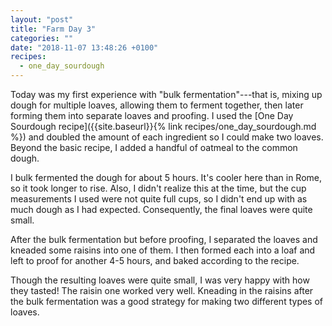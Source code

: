 ```yaml
---
layout: "post"
title: "Farm Day 3"
categories: ""
date: "2018-11-07 13:48:26 +0100"
recipes:
  - one_day_sourdough
---
```


Today was my first experience with "bulk fermentation"---that is, mixing up dough for multiple loaves, allowing them to ferment together, then later forming them into separate loaves and proofing. I used the [One Day Sourdough recipe]({{site.baseurl}}{% link recipes/one_day_sourdough.md %}) and doubled the amount of each ingredient so I could make two loaves. Beyond the basic recipe, I added a handful of oatmeal to the common dough. 

I bulk fermented the dough for about 5 hours. It's cooler here than in Rome, so it took longer to rise. Also, I didn't realize this at the time, but the cup measurements I used were not quite full cups, so I didn't end up with as much dough as I had expected. Consequently, the final loaves were quite small.

After the bulk fermentation but before proofing, I separated the loaves and kneaded some raisins into one of them.  I then formed each into a loaf and left to proof for another 4-5 hours, and baked according to the recipe.

Though the resulting loaves were quite small, I was very happy with how they tasted! The raisin one worked very well. Kneading in the raisins after the bulk fermentation was a good strategy for making two different types of loaves.
